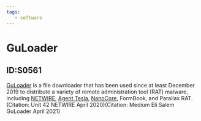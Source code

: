 ```yaml
---
tags:
   - software
---
```

# GuLoader
## ID:S0561
[GuLoader](/mitre/software/S0561) is a file downloader that has been used since at least December 2019 to distribute a variety of remote administration tool (RAT) malware, including [NETWIRE](/mitre/software/S0198), [Agent Tesla](/mitre/software/S0331), [NanoCore](/mitre/software/S0336), FormBook, and Parallax RAT.(Citation: Unit 42 NETWIRE April 2020)(Citation: Medium Eli Salem GuLoader April 2021)
